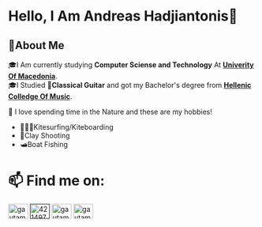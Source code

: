 #                                                        Hello, I Am **Andreas Hadjiantonis**👋

## 🚀About Me
🎓I Am currently studying **Computer Sciense and Technology** At [**Univerity Of Macedonia**](https://www.uom.gr/en/dai).               
🎓I Studied 🎵**Classical Guitar** and got my Bachelor's degree from [**Hellenic Colledge Of Music**](https://hellenic-college-of-music.business.site/).

🌱 I love spending time in the Nature and these are my hobbies!
- 🏄🏻‍♂️Kitesurfing/Kiteboarding
- 🔫Clay Shooting
- 🛥️Boat Fishing

# 📫 Find me on:
<p align="left">
<a href="https://www.linkedin.com/in/andreashadjiantonis/" target="blank"><img align="center" src="https://raw.githubusercontent.com/rahuldkjain/github-profile-readme-generator/master/src/images/icons/Social/linked-in-alt.svg" alt="gautamkrishnar" height="30" width="40" /></a>
<a href="" target="blank"><img align="center" src="https://raw.githubusercontent.com/rahuldkjain/github-profile-readme-generator/master/src/images/icons/Social/stack-overflow.svg" alt="4214976" height="30" width="40" /></a>
<a href="https://twitter.com/Hadjiantonis_A" target="blank"><img align="center" src="https://raw.githubusercontent.com/rahuldkjain/github-profile-readme-generator/master/src/images/icons/Social/twitter.svg" alt="gautamkrishnar" height="30" width="40" /></a>
<a href="https://www.instagram.com/andreas_hadjiantonis_/" target="blank"><img align="center" src="https://raw.githubusercontent.com/rahuldkjain/github-profile-readme-generator/master/src/images/icons/Social/instagram.svg" alt="gautamkrishnar" height="30" width="40" /></a>



<!--
**AndreasHadjiantonis/AndreasHadjiantonis** is a ✨ _special_ ✨ repository because its `README.md` (this file) appears on your GitHub profile.

Here are some ideas to get you started:

- 🔭 I’m currently working on ...
- 🌱 I’m currently learning ...
- 👯 I’m looking to collaborate on ...
- 🤔 I’m looking for help with ...
- 💬 Ask me about ...
- 📫 How to reach me: ...
- 😄 Pronouns: ...
- ⚡ Fun fact: ...
-->

